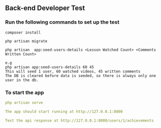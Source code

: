 

## Back-end Developer Test

### Run the following commands to set up the test

```
composer install

php artisan migrate

php artisan  app:seed-users-details <Lesson Watched Count> <Comments Written Count> 

e.g
php artisan app:seed-users-details 60 45
This will seed 1 user, 60 watched videos, 45 written comments
The DB is cleared before data is seeded, so there is always only one user in the db.
```

### To start the app

```yaml
php artisan serve

The app should start running at http://127.0.0.1:8000

Test the api response at http://127.0.0.1:8000/users/1/achievements
```
